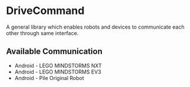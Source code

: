 # DriveCommand

A general library which enables robots and devices to communicate each other through same interface.

## Available Communication
* Android - LEGO MINDSTORMS NXT
* Android - LEGO MINDSTORMS EV3
* Android - Pile Original Robot
